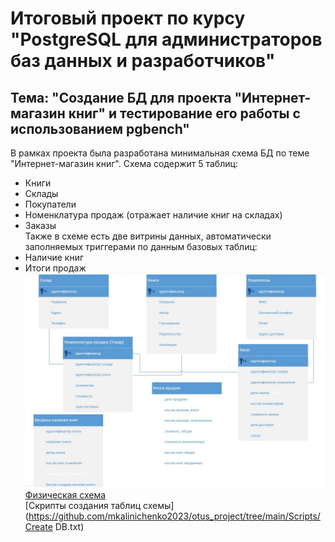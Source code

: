 # Итоговый проект по курсу "PostgreSQL для администраторов баз данных и разработчиков" #  
## Тема: "Создание БД для проекта "Интернет-магазин книг" и тестирование его работы с использованием pgbench" ##  
В рамках проекта была разработана минимальная схема БД по теме "Интернет-магазин книг". Схема содержит 5 таблиц:  
 - Книги  
 - Склады  
 - Покупатели  
 - Номенклатура продаж (отражает наличие книг на складах)  
 - Заказы   
Также в схеме есть две витрины данных, автоматически заполняемых триггерами по данным базовых таблиц:  
 - Наличие книг  
 - Итоги продаж  
![Логическая схема](/Scripts/Schema_log.jpg)  
[Физическая схема](https://github.com/mkalinichenko2023/otus_project/tree/main/Scripts/Schema_fiz.jpg)   
[Скрипты создания таблиц схемы](https://github.com/mkalinichenko2023/otus_project/tree/main/Scripts/Create DB.txt)   
